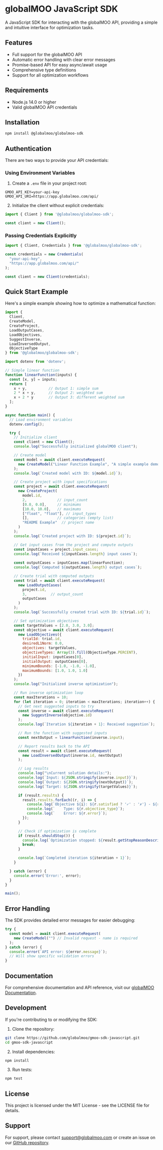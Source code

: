 # globalMOO JavaScript SDK

A JavaScript SDK for interacting with the globalMOO API, providing a simple and intuitive interface for optimization tasks.

## Features

- Full support for the globalMOO API
- Automatic error handling with clear error messages
- Promise-based API for easy async/await usage
- Comprehensive type definitions
- Support for all optimization workflows

## Requirements

- Node.js 14.0 or higher
- Valid globalMOO API credentials

## Installation

```bash
npm install @globalmoo/globalmoo-sdk
```

## Authentication

There are two ways to provide your API credentials:

### Using Environment Variables

1. Create a `.env` file in your project root:
```
GMOO_API_KEY=your-api-key
GMOO_API_URI=https://app.globalmoo.com/api/
```

2. Initialize the client without explicit credentials:
```javascript
import { Client } from '@globalmoo/globalmoo-sdk';

const client = new Client();
```

### Passing Credentials Explicitly

```javascript
import { Client, Credentials } from '@globalmoo/globalmoo-sdk';

const credentials = new Credentials(
  "your-api-key",
  "https://app.globalmoo.com/api/"
);

const client = new Client(credentials);
```

## Quick Start Example

Here's a simple example showing how to optimize a mathematical function:

```javascript
import { 
  Client, 
  CreateModel,
  CreateProject,
  LoadOutputCases,
  LoadObjectives,
  SuggestInverse,
  LoadInversedOutput,
  ObjectiveType 
} from '@globalmoo/globalmoo-sdk';

import dotenv from 'dotenv';

// Simple linear function
function linearFunction(inputs) {
  const [x, y] = inputs;
  return [
    x + y,          // Output 1: simple sum
    2 * x + y,      // Output 2: weighted sum
    x + 2 * y       // Output 3: different weighted sum
  ];
}

async function main() {
  // Load environment variables
  dotenv.config();

  try {
    // Initialize client
    const client = new Client();
    console.log("Successfully initialized globalMOO client");

    // Create model
    const model = await client.executeRequest(
      new CreateModel("Linear Function Example", "A simple example demonstrating linear function optimization")
    );
    console.log(`Created model with ID: ${model.id}`);

    // Create project with input specifications
    const project = await client.executeRequest(
      new CreateProject(
        model.id,
        2,              // input_count
        [0.0, 0.0],     // minimums
        [10.0, 10.0],   // maximums
        ["float", "float"], // input_types
        [],             // categories (empty list)
        "README Example"  // project name
      )
    );
    console.log(`Created project with ID: ${project.id}`);

    // Get input cases from the project and compute outputs
    const inputCases = project.input_cases;
    console.log(`Received ${inputCases.length} input cases`);
    
    const outputCases = inputCases.map(linearFunction);
    console.log(`Computed ${outputCases.length} output cases`);

    // Create trial with computed outputs
    const trial = await client.executeRequest(
      new LoadOutputCases(
        project.id,
        3,           // output_count
        outputCases
      )
    );
    console.log(`Successfully created trial with ID: ${trial.id}`);

    // Set optimization objectives
    const targetValues = [2.0, 3.0, 3.0];
    const objective = await client.executeRequest(
      new LoadObjectives({
        trialId: trial.id,
        desiredL1Norm: 0.0,
        objectives: targetValues,
        objectiveTypes: Array(3).fill(ObjectiveType.PERCENT),
        initialInput: inputCases[0],
        initialOutput: outputCases[0],
        minimumBounds: [-1.0, -1.0, -1.0],
        maximumBounds: [1.0, 1.0, 1.0]
      })
    );
    console.log("Initialized inverse optimization");

    // Run inverse optimization loop
    const maxIterations = 10;
    for (let iteration = 0; iteration < maxIterations; iteration++) {
      // Get next suggested inputs to try
      const inverse = await client.executeRequest(
        new SuggestInverse(objective.id)
      );
      console.log(`Iteration ${iteration + 1}: Received suggestion`);

      // Run the function with suggested inputs
      const nextOutput = linearFunction(inverse.input);

      // Report results back to the API
      const result = await client.executeRequest(
        new LoadInversedOutput(inverse.id, nextOutput)
      );

      // Log results
      console.log("\nCurrent solution details:");
      console.log(`Input: ${JSON.stringify(inverse.input)}`);
      console.log(`Output: ${JSON.stringify(nextOutput)}`);
      console.log(`Target: ${JSON.stringify(targetValues)}`);

      if (result.results) {
        result.results.forEach((r, i) => {
          console.log(`Objective ${i}: ${r.satisfied ? '✓' : '✗'} - ${r.detail}`);
          console.log(`    Type: ${r.objective_type}`);
          console.log(`    Error: ${r.error}`);
        });
      }

      // Check if optimization is complete
      if (result.shouldStop()) {
        console.log(`Optimization stopped: ${result.getStopReasonDescription()}`);
        break;
      }

      console.log(`Completed iteration ${iteration + 1}`);
    }

  } catch (error) {
    console.error('Error:', error);
  }
}

main();
```

## Error Handling

The SDK provides detailed error messages for easier debugging:

```javascript
try {
  const model = await client.executeRequest(
    new CreateModel("") // Invalid request - name is required
  );
} catch (error) {
  console.error(`API error: ${error.message}`);
  // Will show specific validation errors
}
```

## Documentation

For comprehensive documentation and API reference, visit our [globalMOO Documentation](https://globalmoo.gitbook.io/globalmoo-documentation).

## Development

If you're contributing to or modifying the SDK:

1. Clone the repository:
```bash
git clone https://github.com/globalmoo/gmoo-sdk-javascript.git
cd gmoo-sdk-javascript
```

2. Install dependencies:
```bash
npm install
```

3. Run tests:
```bash
npm test
```

## License

This project is licensed under the MIT License - see the LICENSE file for details.

## Support

For support, please contact support@globalmoo.com or create an issue on our [GitHub repository](https://github.com/globalmoo/gmoo-sdk-javascript/issues).
